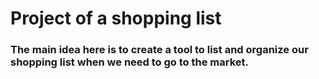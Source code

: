 # Project of a shopping list 

### The main idea here is to create a tool to list and organize our shopping list when we need to go to the market.